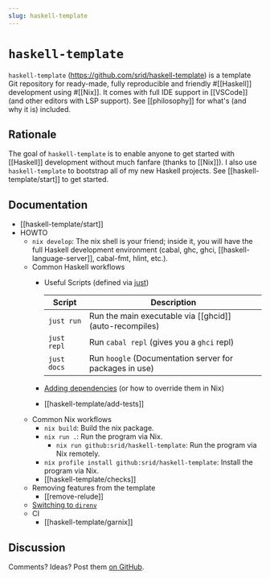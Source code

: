 ```yaml
---
slug: haskell-template
---
```


# `haskell-template`

`haskell-template` (<https://github.com/srid/haskell-template>) is a template Git repository for ready-made, fully reproducible and friendly #[[Haskell]] development using #[[Nix]]. It comes with full IDE support in [[VSCode]] (and other editors with LSP support). See [[philosophy]] for what's (and why it is) included.

## Rationale

The goal of `haskell-template` is to enable anyone to get started with [[Haskell]] development without much fanfare (thanks to [[Nix]]). I also use `haskell-template` to bootstrap all of my new Haskell projects. See [[haskell-template/start]] to get started.

## Documentation

- [[haskell-template/start]]
- HOWTO
  - `nix develop`: The nix shell is your friend; inside it, you will have the full Haskell development environment (cabal, ghc, ghci, [[haskell-language-server]], cabal-fmt, hlint, etc.).
  - Common Haskell workflows
    - Useful Scripts (defined via [just](https://just.systems/))

      | Script   | Description                                             |
      | -------- | ------------------------------------------------------- |
      | `just run`  | Run the main executable via [[ghcid]] (auto-recompiles) |
      | `just repl` | Run `cabal repl` (gives you a `ghci` repl)              |
      | `just docs` | Run `hoogle` (Documentation server for packages in use) |

    - [Adding dependencies](https://haskell.flake.page/dependency) (or how to override them in Nix)
    - [[haskell-template/add-tests]]
  - Common Nix workflows
    - `nix build`: Build the nix package.
    - `nix run .`: Run the program via Nix.
      - `nix run github:srid/haskell-template`: Run the program via Nix remotely.
    - `nix profile install github:srid/haskell-template`: Install the program via Nix.
    - [[haskell-template/checks]]
  - Removing features from the template
    - [[remove-relude]]
  - [Switching to `direnv`](https://haskell.flake.page/direnv)
  - CI
    - [[haskell-template/garnix]]


## Discussion

Comments? Ideas? Post them [on GitHub](https://github.com/srid/haskell-template/discussions).
